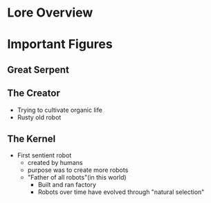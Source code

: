 # Lore Overview
# Important Figures
## Great Serpent
## The Creator
- Trying to cultivate organic life
- Rusty old robot
## The Kernel
- First sentient robot
	- created by humans
	- purpose was to create more robots
	- "Father of all robots"(in this world)
		- Built and ran factory
		- Robots over time have evolved through "natural selection"
